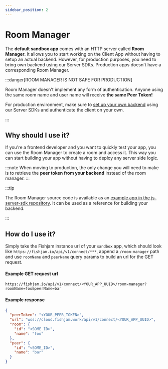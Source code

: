 ```yaml
---
sidebar_position: 2
---
```


# Room Manager

The **default sandbox app** comes with an HTTP server called **Room Manager**.
It allows you to start working on the Client App without having to setup an actual backend.
However, for production purposes, you need to bring own backend using our Server SDKs. Production apps doesn't have a corresponding Room Manager.

:::danger[ROOM MANAGER IS NOT SAFE FOR PRODUCTION]

Room Manager doesn't implement any form of authentication.
Anyone using the same room name and user name will receive **the same Peer Token!**

For production environment, make sure to [set up your own backend](../server.mdx) using our Server SDKs and authenticate the client on your own.

:::

## Why should I use it?
If you're a frontend developer and you want to quickly test your app, you can use the Room Manager to create a room and access it.
This way you can start building your app without having to deploy any server side logic.


:::note
When moving to production, the only change you will need to make is to retrieve the **peer token from your backend** instead of the room manager.
:::


:::tip

The Room Manager source code is available as an
[example app in the js-server-sdk repository](https://github.com/fishjam-cloud/js-server-sdk/tree/main/examples/room-manager).
It can be used as a reference for building your backend.

:::


## How do I use it?

Simply take the Fishjam instance url of your `sandbox` app, which should look like `https://fishjam.io/api/v1/connect/***`, append a
`/room-manager` path and use `roomName` and `peerName` query params to build an url for the GET request.
#### Example GET request url
```
https://fishjam.io/api/v1/connect/<YOUR_APP_UUID>/room-manager?roomName=foo&peerName=bar
```

#### Example response

```json
{
  "peerToken": "<YOUR_PEER_TOKEN>",
  "url": "wss://cloud.fishjam.work/api/v1/connect/<YOUR_APP_UUID>",
  "room": {
    "id": "<SOME_ID>",
    "name": "foo"
  },
  "peer": {
    "id": "<SOME_ID>",
    "name": "bar"
  }
}
```
